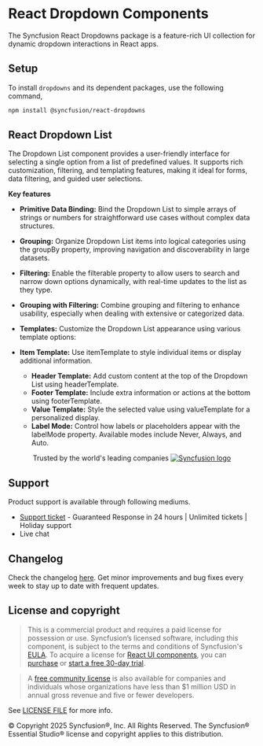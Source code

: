 # React Dropdown Components

The Syncfusion React Dropdowns package is a feature-rich UI collection for dynamic dropdown interactions in React apps.

## Setup

To install `dropdowns` and its dependent packages, use the following command,

```sh
npm install @syncfusion/react-dropdowns
```

## React Dropdown List

The Dropdown List component provides a user-friendly interface for selecting a single option from a list of predefined values. It supports rich customization, filtering, and templating features, making it ideal for forms, data filtering, and guided user selections.

**Key features**

- **Primitive Data Binding:** Bind the Dropdown List to simple arrays of strings or numbers for straightforward use cases without complex data structures.

- **Grouping:** Organize Dropdown List items into logical categories using the groupBy property, improving navigation and discoverability in large datasets.

- **Filtering:** Enable the filterable property to allow users to search and narrow down options dynamically, with real-time updates to the list as they type.

- **Grouping with Filtering:** Combine grouping and filtering to enhance usability, especially when dealing with extensive or categorized data.

- **Templates:** Customize the Dropdown List appearance using various template options:

- **Item Template:** Use itemTemplate to style individual items or display additional information.
    - **Header Template:** Add custom content at the top of the Dropdown List using headerTemplate.
    - **Footer Template:** Include extra information or actions at the bottom using footerTemplate.
    - **Value Template:** Style the selected value using valueTemplate for a personalized display.
    - **Label Mode:** Control how labels or placeholders appear with the labelMode property. Available modes include Never, Always, and Auto.

<p align="center">
Trusted by the world's leading companies
  <a href="https://www.syncfusion.com/">
    <img src="https://raw.githubusercontent.com/SyncfusionExamples/nuget-img/master/syncfusion/syncfusion-trusted-companies.webp" alt="Syncfusion logo">
  </a>
</p>

## Support

Product support is available through following mediums.

* [Support ticket](https://support.syncfusion.com/support/tickets/create) - Guaranteed Response in 24 hours | Unlimited tickets | Holiday support
* Live chat

## Changelog
Check the changelog [here](https://github.com/syncfusion/react-ui-components/blob/master/components/dropdowns/CHANGELOG.md). Get minor improvements and bug fixes every week to stay up to date with frequent updates.

## License and copyright

> This is a commercial product and requires a paid license for possession or use. Syncfusion’s licensed software, including this component, is subject to the terms and conditions of Syncfusion's [EULA](https://www.syncfusion.com/eula/es/). To acquire a license for [React UI components](https://www.syncfusion.com/react-components), you can [purchase](https://www.syncfusion.com/sales/products) or [start a free 30-day trial](https://www.syncfusion.com/account/manage-trials/start-trials).

> A [free community license](https://www.syncfusion.com/products/communitylicense) is also available for companies and individuals whose organizations have less than $1 million USD in annual gross revenue and five or fewer developers.

See [LICENSE FILE](https://github.com/syncfusion/react-ui-components/blob/master/license?utm_source=npm&utm_campaign=notification) for more info.

&copy; Copyright 2025 Syncfusion®, Inc. All Rights Reserved. The Syncfusion® Essential Studio® license and copyright applies to this distribution.

